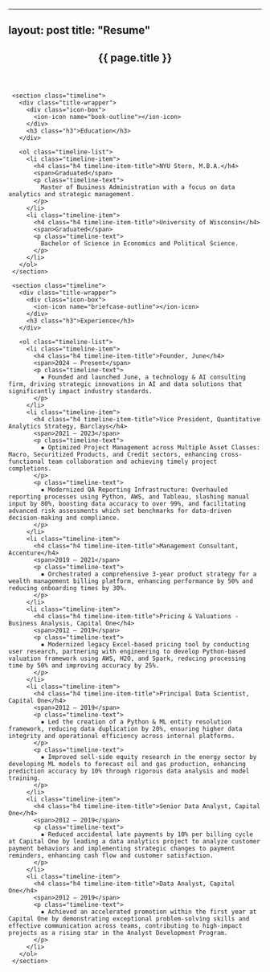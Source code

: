    ---
   layout: post
   title: "Resume"
   ---

   <article class="resume" data-page="resume">
     <header>
       <h2 class="h2 article-title">{{ page.title }}</h2>
     </header>

     <section class="timeline">
       <div class="title-wrapper">
         <div class="icon-box">
           <ion-icon name="book-outline"></ion-icon>
         </div>
         <h3 class="h3">Education</h3>
       </div>

       <ol class="timeline-list">
         <li class="timeline-item">
           <h4 class="h4 timeline-item-title">NYU Stern, M.B.A.</h4>
           <span>Graduated</span>
           <p class="timeline-text">
             Master of Business Administration with a focus on data analytics and strategic management.
           </p>
         </li>
         <li class="timeline-item">
           <h4 class="h4 timeline-item-title">University of Wisconsin</h4>
           <span>Graduated</span>
           <p class="timeline-text">
             Bachelor of Science in Economics and Political Science.
           </p>
         </li>
       </ol>
     </section>

     <section class="timeline">
       <div class="title-wrapper">
         <div class="icon-box">
           <ion-icon name="briefcase-outline"></ion-icon>
         </div>
         <h3 class="h3">Experience</h3>
       </div>

       <ol class="timeline-list">
         <li class="timeline-item">
           <h4 class="h4 timeline-item-title">Founder, June</h4>
           <span>2024 — Present</span>
           <p class="timeline-text">
             ▪ Founded and launched June, a technology & AI consulting firm, driving strategic innovations in AI and data solutions that significantly impact industry standards.
           </p>
         </li>
         <li class="timeline-item">
           <h4 class="h4 timeline-item-title">Vice President, Quantitative Analytics Strategy, Barclays</h4>
           <span>2021 — 2023</span>
           <p class="timeline-text">
             ▪ Optimized Project Management across Multiple Asset Classes: Macro, Securitized Products, and Credit sectors, enhancing cross-functional team collaboration and achieving timely project completions.
           </p>
           <p class="timeline-text">
             ▪ Modernized QA Reporting Infrastructure: Overhauled reporting processes using Python, AWS, and Tableau, slashing manual input by 80%, boosting data accuracy to over 99%, and facilitating advanced risk assessments which set benchmarks for data-driven decision-making and compliance.
           </p>
         </li>
         <li class="timeline-item">
           <h4 class="h4 timeline-item-title">Management Consultant, Accenture</h4>
           <span>2019 — 2021</span>
           <p class="timeline-text">
             ▪ Orchestrated a comprehensive 3-year product strategy for a wealth management billing platform, enhancing performance by 50% and reducing onboarding times by 30%.
           </p>
         </li>
         <li class="timeline-item">
           <h4 class="h4 timeline-item-title">Pricing & Valuations - Business Analysis, Capital One</h4>
           <span>2012 — 2019</span>
           <p class="timeline-text">
             ▪ Modernized legacy Excel-based pricing tool by conducting user research, partnering with engineering to develop Python-based valuation framework using AWS, H2O, and Spark, reducing processing time by 50% and improving accuracy by 25%.
           </p>
         </li>
         <li class="timeline-item">
           <h4 class="h4 timeline-item-title">Principal Data Scientist, Capital One</h4>
           <span>2012 — 2019</span>
           <p class="timeline-text">
             ▪ Led the creation of a Python & ML entity resolution framework, reducing data duplication by 20%, ensuring higher data integrity and operational efficiency across internal platforms.
           </p>
           <p class="timeline-text">
             ▪ Improved sell-side equity research in the energy sector by developing ML models to forecast oil and gas production, enhancing prediction accuracy by 10% through rigorous data analysis and model training.
           </p>
         </li>
         <li class="timeline-item">
           <h4 class="h4 timeline-item-title">Senior Data Analyst, Capital One</h4>
           <span>2012 — 2019</span>
           <p class="timeline-text">
             ▪ Reduced accidental late payments by 10% per billing cycle at Capital One by leading a data analytics project to analyze customer payment behaviors and implementing strategic changes to payment reminders, enhancing cash flow and customer satisfaction.
           </p>
         </li>
         <li class="timeline-item">
           <h4 class="h4 timeline-item-title">Data Analyst, Capital One</h4>
           <span>2012 — 2019</span>
           <p class="timeline-text">
             ▪ Achieved an accelerated promotion within the first year at Capital One by demonstrating exceptional problem-solving skills and effective communication across teams, contributing to high-impact projects as a rising star in the Analyst Development Program.
           </p>
         </li>
       </ol>
     </section>
   </article>
